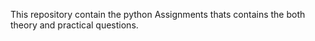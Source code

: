 This repository contain the python Assignments thats contains the both  theory and practical questions.
